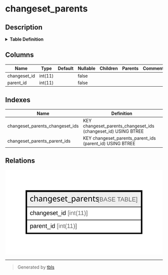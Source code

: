 # changeset_parents

## Description

<details>
<summary><strong>Table Definition</strong></summary>

```sql
CREATE TABLE `changeset_parents` (
  `changeset_id` int(11) NOT NULL,
  `parent_id` int(11) NOT NULL,
  KEY `changeset_parents_changeset_ids` (`changeset_id`),
  KEY `changeset_parents_parent_ids` (`parent_id`)
) ENGINE=InnoDB DEFAULT CHARSET=latin1
```

</details>

## Columns

| Name | Type | Default | Nullable | Children | Parents | Comment |
| ---- | ---- | ------- | -------- | -------- | ------- | ------- |
| changeset_id | int(11) |  | false |  |  |  |
| parent_id | int(11) |  | false |  |  |  |

## Indexes

| Name | Definition |
| ---- | ---------- |
| changeset_parents_changeset_ids | KEY changeset_parents_changeset_ids (changeset_id) USING BTREE |
| changeset_parents_parent_ids | KEY changeset_parents_parent_ids (parent_id) USING BTREE |

## Relations

![er](changeset_parents.svg)

---

> Generated by [tbls](https://github.com/k1LoW/tbls)
